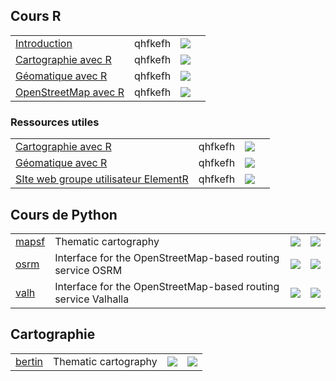 ## Cours R

<table>
  <tr>
    <td><a href="">Introduction</a></td>
    <td>qhfkefh</td>
    <td><a href=""><img src="https://img.shields.io/github/stars/riatelab/magrit?logo=none"/></a></td>
    <td><a href=""></a></td>
  </tr>
  <tr>
    <td><a href="">Cartographie avec R</a></td>
    <td>qhfkefh</td>
    <td><a href=""><img src="https://img.shields.io/github/stars/riatelab/magrit?logo=none"/></a></td>
    <td><a href=""></a></td>
  </tr>
  <tr>
    <td><a href="">Géomatique avec R</a></td>
    <td>qhfkefh</td>
    <td><a href=""><img src="https://img.shields.io/github/stars/riatelab/magrit?logo=none"/></a></td>
    <td><a href=""></a></td>
  </tr>
  <tr>
    <td><a href="">OpenStreetMap avec R</a></td>
    <td>qhfkefh</td>
    <td><a href=""><img src="https://img.shields.io/github/stars/riatelab/magrit?logo=none"/></a></td>
    <td><a href=""></a></td>
  </tr>
</table>

### Ressources utiles

<table>
  <tr>
    <td><a href="">Cartographie avec R</a></td>
    <td>qhfkefh</td>
    <td><a href=""><img src="https://img.shields.io/github/stars/riatelab/magrit?logo=none"/></a></td>
    <td><a href=""></a></td>
  </tr>
  <tr>
    <td><a href="">Géomatique avec R</a></td>
    <td>qhfkefh</td>
    <td><a href=""><img src="https://img.shields.io/github/stars/riatelab/magrit?logo=none"/></a></td>
    <td><a href=""></a></td>
  </tr>
  <tr>
    <td><a href="">SIte web groupe utilisateur ElementR</a></td>
    <td>qhfkefh</td>
    <td><a href=""><img src="https://img.shields.io/github/stars/riatelab/magrit?logo=none"/></a></td>
    <td><a href=""></a></td>
  </tr>
</table>

## Cours de Python

<table>
  <tr>
    <td><a href="https://github.com/riatelab/mapsf">mapsf</a></td>
    <td>Thematic cartography</td>
    <td><a href="https://github.com/riatelab/mapsf"><img src="https://img.shields.io/github/stars/riatelab/mapsf?logo=none"/></a></td>
    <td><a href="https://cran.r-project.org/package=mapsf"><img src="https://www.r-pkg.org/badges/version/mapsf"/></a></td>
  </tr>
  <tr>
    <td><a href="https://github.com/riatelab/osrm">osrm</a></td>
    <td>Interface for the OpenStreetMap-based routing service OSRM</td>
    <td><a href="https://github.com/riatelab/osrm"><img src="https://img.shields.io/github/stars/riatelab/osrm?logo=none"/></a></td>
    <td><a href="https://cran.r-project.org/package=osrm"><img src="https://www.r-pkg.org/badges/version/osrm"/></a></td>
  </tr>
    <tr>
    <td><a href="https://github.com/riatelab/valh">valh</a></td>
    <td>Interface for the OpenStreetMap-based routing service Valhalla</td>
    <td><a href="https://github.com/riatelab/valh"><img src="https://img.shields.io/github/stars/riatelab/valh?logo=none"/></a></td>
    <td><a href="https://cran.r-project.org/package=valh"><img src="https://www.r-pkg.org/badges/version/valh"/></a></td>
  </tr>

</table>

## Cartographie

<table>
    <tr>
    <td><a href="">bertin</a></td>
    <td>Thematic cartography</td>
    <td><a href="https://github.com/riatelab/bertin"><img src="https://img.shields.io/github/stars/riatelab/bertin?logo=none"/></a></td>
    <td><a href="https://www.npmjs.com/package/bertin"><img src="https://img.shields.io/npm/v/bertin?color=green" /></a></td>
  </tr>


  
</table>

